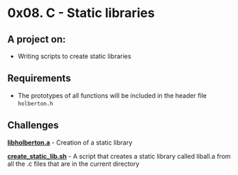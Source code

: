 # 0x08. C - Static libraries
  
## A project on:
- Writing scripts to create static libraries

## Requirements
- The prototypes of all functions will be included in the header file `holberton.h`

## Challenges

**[libholberton.a](libholberton.a)** - Creation of a static library

**[create_static_lib.sh](create_static_lib.sh)** - A script that creates a static library called liball.a from all the .c files that are in the current directory
